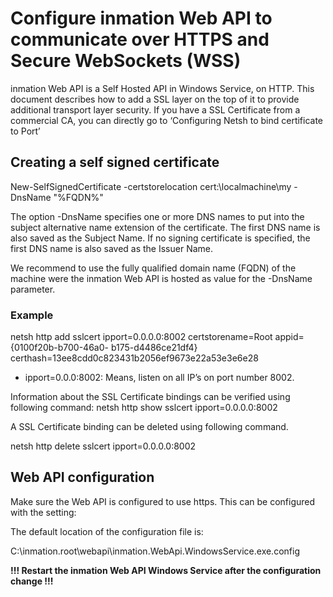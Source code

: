 # Configure inmation Web API to communicate over HTTPS and Secure WebSockets (WSS)

inmation Web API is a Self Hosted API in Windows Service, on HTTP. This document describes how to add a SSL layer on the top of it to provide additional transport layer security.
If you have a SSL Certificate from a commercial CA, you can directly go to ‘Configuring Netsh to bind certificate to Port’

## Creating a self signed certificate

New-SelfSignedCertificate -certstorelocation cert:\localmachine\my -DnsName "%FQDN%"

The option -DnsName specifies one or more DNS names to put into the subject alternative name extension of the certificate. The first DNS name is also saved as the Subject Name. If no signing certificate is specified, the first DNS name is also saved as the Issuer Name.

We recommend to use the fully qualified domain name (FQDN) of the machine were the inmation Web API is hosted as value for the -DnsName parameter.

### Example

netsh http add sslcert ipport=0.0.0.0:8002 certstorename=Root appid={0100f20b-b700-46a0- b175-d4486ce21df4} certhash=13ee8cdd0c823431b2056ef9673e22a53e3e6e28

- ipport=0.0.0:8002: Means, listen on all IP’s on port number 8002.

Information about the SSL Certificate bindings can be verified using following command: netsh http show sslcert ipport=0.0.0.0:8002

A SSL Certificate binding can be deleted using following command.

netsh http delete sslcert ipport=0.0.0.0:8002

## Web API configuration

Make sure the Web API is configured to use https. This can be configured with the setting:

<add key="inmation.Api.Http.BaseAddress" value="https://*:8002" /> The default location of the configuration file is:

C:\inmation.root\webapi\inmation.WebApi.WindowsService.exe.config

**!!! Restart the inmation Web API Windows Service after the configuration change !!!**